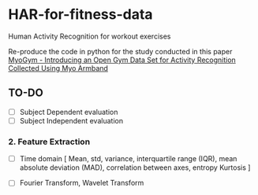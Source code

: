 # HAR-for-fitness-data
Human Activity Recognition for workout exercises

Re-produce the code in python for the study conducted in this paper [MyoGym - Introducing an Open Gym Data Set for Activity Recognition Collected Using Myo Armband](https://www.researchgate.net/publication/319603676_MyoGym_introducing_an_open_gym_data_set_for_activity_recognition_collected_using_myo_armband)

## TO-DO

- [ ] Subject Dependent evaluation
- [ ] Subject Independent evaluation

### 2. Feature Extraction
- [ ] Time domain [ Mean, std, variance, interquartile range (IQR), mean absolute deviation (MAD), correlation between axes, entropy Kurtosis ] 
- [ ] Fourier Transform, Wavelet Transform


